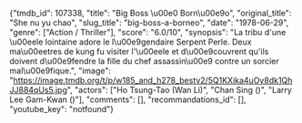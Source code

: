 {"tmdb_id": 107338, "title": "Big Boss \u00e0 Born\u00e9o", "original_title": "She nu yu chao", "slug_title": "big-boss-a-borneo", "date": "1978-06-29", "genre": ["Action / Thriller"], "score": "6.0/10", "synopsis": "La tribu d'une \u00eele lointaine adore le l\u00e9gendaire Serpent Perle. Deux ma\u00eetres de kung fu visiter l'\u00eele et d\u00e9couvrent qu'ils doivent d\u00e9fendre la fille du chef assassin\u00e9 contre un sorcier mal\u00e9fique.", "image": "https://image.tmdb.org/t/p/w185_and_h278_bestv2/5Q1KXika4uOy8dk1QhJJ884qUs5.jpg", "actors": ["Ho Tsung-Tao (Wan Li)", "Chan Sing ()", "Larry Lee Gam-Kwan ()"], "comments": [], "recommandations_id": [], "youtube_key": "notfound"}